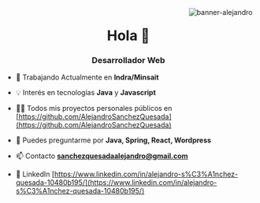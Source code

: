 <img align="right" src="https://i.imgur.com/jhvNayz.gif" alt="banner-alejandro">
<h1 align="center">Hola 👋</h1>
<h3 align="center">Desarrollador Web</h3>

- 🔭 Trabajando Actualmente en **Indra/Minsait**

- 💡 Interés en tecnologías **Java** y **Javascript**

- 👨‍💻 Todos mis proyectos personales públicos en [https://github.com/AlejandroSanchezQuesada](https://github.com/AlejandroSanchezQuesada)

- 💬 Puedes preguntarme por **Java, Spring, React, Wordpress**

- 📫 Contacto **sanchezquesadaalejandro@gmail.com**

- 📄 LinkedIn [https://www.linkedin.com/in/alejandro-s%C3%A1nchez-quesada-10480b195/](https://www.linkedin.com/in/alejandro-s%C3%A1nchez-quesada-10480b195/)



